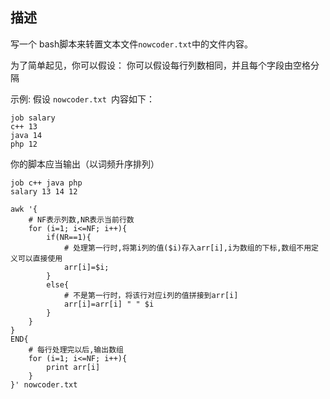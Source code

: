 ## 描述

写一个 bash脚本来转置文本文件`nowcoder.txt`中的文件内容。

为了简单起见，你可以假设：
你可以假设每行列数相同，并且每个字段由空格分隔

示例:
假设 `nowcoder.txt `内容如下：

```
job salary
c++ 13
java 14
php 12
```

你的脚本应当输出（以词频升序排列）

```
job c++ java php
salary 13 14 12
```





```
awk '{ 
    # NF表示列数,NR表示当前行数
    for (i=1; i<=NF; i++){
        if(NR==1){ 
            # 处理第一行时,将第i列的值($i)存入arr[i],i为数组的下标,数组不用定义可以直接使用
            arr[i]=$i;   
        }
        else{
            # 不是第一行时，将该行对应i列的值拼接到arr[i]
            arr[i]=arr[i] " " $i
        }
    }
}
END{
    # 每行处理完以后,输出数组
    for (i=1; i<=NF; i++){
        print arr[i]
    }
}' nowcoder.txt
```

